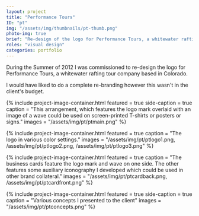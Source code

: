 ```yaml
---
layout: project
title: "Performance Tours"
ID: "pt"
img: "/assets/img/thumbnails/pt-thumb.png"
photo-img: true
brief: "Re-design of the logo for Performance Tours, a whitewater rafting tour company based in Colorado."
roles: "visual design"
categories: portfolio
---
```


During the Summer of 2012 I was commissioned to re-design the logo for Performance Tours, a whitewater rafting tour company based in Colorado.

I would have liked to do a complete re-branding however this wasn't in the client's budget.

{%
	include project-image-container.html
	featured = true
	side-caption = true
	caption = "This arrangement, which features the logo mark overlaid with an image of a wave could be used on screen-printed T-shirts or posters or signs."
	images = "/assets/img/pt/ptmain.png"
%}

{%
	include project-image-container.html
	featured = true
	caption = "The logo in various color settings."
	images = "/assets/img/pt/ptlogo1.png, /assets/img/pt/ptlogo2.png, /assets/img/pt/ptlogo3.png"
%}

{%
	include project-image-container.html
	featured = true
	caption = "The business cards feature the logo mark and wave on one side. The other features some auxiliary iconography I developed which could be used in other brand collateral."
	images = "/assets/img/pt/ptcardback.png, /assets/img/pt/ptcardfront.png"
%}

{%
	include project-image-container.html
	featured = true
	side-caption = true
	caption = "Various concepts I presented to the client"
	images = "/assets/img/pt/ptconcepts.png"
%}